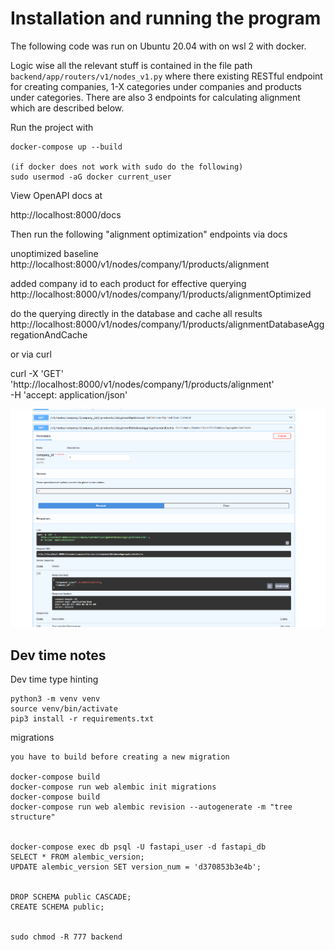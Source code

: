 # Installation and running the program

The following code was run on Ubuntu 20.04 with on wsl 2 with docker.

Logic wise all the relevant stuff is contained in the file path `backend/app/routers/v1/nodes_v1.py`
where there existing RESTful endpoint for creating companies, 1-X categories under companies and products
under categories. There are also 3 endpoints for calculating alignment which are described below.

Run the project with

```
docker-compose up --build

(if docker does not work with sudo do the following)
sudo usermod -aG docker current_user
```

View OpenAPI docs at

http://localhost:8000/docs


Then run the following "alignment optimization" endpoints via docs

unoptimized baseline
http://localhost:8000/v1/nodes/company/1/products/alignment

added company id to each product for effective querying
http://localhost:8000/v1/nodes/company/1/products/alignmentOptimized

do the querying directly in the database and cache all results
http://localhost:8000/v1/nodes/company/1/products/alignmentDatabaseAggregationAndCache

or via curl

curl -X 'GET' \
  'http://localhost:8000/v1/nodes/company/1/products/alignment' \
  -H 'accept: application/json'


![image](calculate_score.PNG)



## Dev time notes

Dev time type hinting

```
python3 -m venv venv
source venv/bin/activate
pip3 install -r requirements.txt
```

migrations

```
you have to build before creating a new migration

docker-compose build
docker-compose run web alembic init migrations
docker-compose build
docker-compose run web alembic revision --autogenerate -m "tree structure"


docker-compose exec db psql -U fastapi_user -d fastapi_db
SELECT * FROM alembic_version;
UPDATE alembic_version SET version_num = 'd370853b3e4b';


DROP SCHEMA public CASCADE;
CREATE SCHEMA public;


sudo chmod -R 777 backend
```
